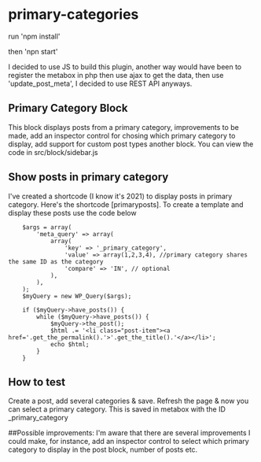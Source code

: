 # primary-categories
 
run 'npm install'

then 'npn start'

I decided to use JS to build this plugin, another way would have been to register the metabox in php then use ajax to get the data, then use 'update_post_meta', I decided to use REST API anyways.

## Primary Category Block
This block displays posts from a primary category, improvements to be made, add an inspector control for chosing which primary category to display, add support for custom post types another block.
You can view the code in src/block/sidebar.js

## Show posts in primary category
I've created a shortcode (I know it's 2021) to display posts in primary category. Here's the shortcode [primaryposts].
To create a template and display these posts use the code below

		$args = array(
			'meta_query' => array(
				array(
					'key' => '_primary_category',
					'value' => array(1,2,3,4), //primary category shares the same ID as the category
					'compare' => 'IN', // optional
				),
			),
		);
		$myQuery = new WP_Query($args);

		if ($myQuery->have_posts()) {
			while ($myQuery->have_posts()) {
				$myQuery->the_post();
				$html .= '<li class="post-item"><a href='.get_the_permalink().'>'.get_the_title().'</a></li>';
				echo $html;
			}
		}

## How to test
Create a post, add several categories & save.
Refresh the page & now you can select a primary category.
This is saved in metabox with the ID _primary_category

##Possible improvements:
I'm aware that there are several improvements I could make, for instance, add an inspector control to select which primary category to display in the post block, number of posts etc.
